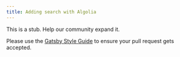 ```yaml
---
title: Adding search with Algolia
---
```


This is a stub. Help our community expand it.

Please use the [Gatsby Style Guide](/contributing/gatsby-style-guide/) to ensure your
pull request gets accepted.
